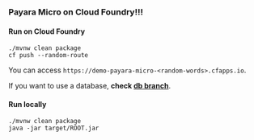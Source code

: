 ### Payara Micro on Cloud Foundry!!!

#### Run on Cloud Foundry

```
./mvnw clean package
cf push --random-route
```

You can access `https://demo-payara-micro-<random-words>.cfapps.io`.


If you want to use a database, **check [db branch](https://github.com/making/cf-payara-micro/tree/db)**.


#### Run locally

```
./mvnw clean package
java -jar target/ROOT.jar
```